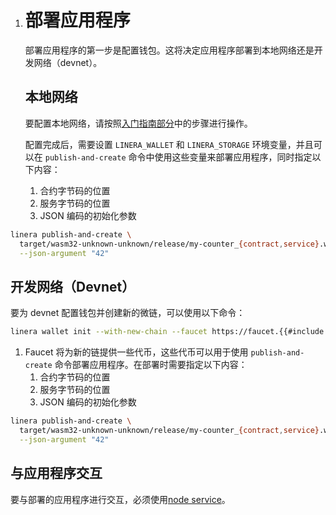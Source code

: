 1. # 部署应用程序

   部署应用程序的第一步是配置钱包。这将决定应用程序部署到本地网络还是开发网络（devnet）。

   ## 本地网络

   要配置本地网络，请按照[入门指南部分](../getting_started/hello_linera.html#using-the-initial-test-wallet)中的步骤进行操作。

   配置完成后，需要设置 `LINERA_WALLET` 和 `LINERA_STORAGE` 环境变量，并且可以在 `publish-and-create` 命令中使用这些变量来部署应用程序，同时指定以下内容：

   1. 合约字节码的位置
   2. 服务字节码的位置
   3. JSON 编码的初始化参数

```bash
linera publish-and-create \
  target/wasm32-unknown-unknown/release/my-counter_{contract,service}.wasm \
  --json-argument "42"
```

## 开发网络（Devnet）

要为 devnet 配置钱包并创建新的微链，可以使用以下命令：

```bash
linera wallet init --with-new-chain --faucet https://faucet.{{#include ../../../RELEASE_DOMAIN}}.linera.net
```

1. Faucet 将为新的链提供一些代币，这些代币可以用于使用 `publish-and-create` 命令部署应用程序。在部署时需要指定以下内容：
   1. 合约字节码的位置
   2. 服务字节码的位置
   3. JSON 编码的初始化参数

```bash
linera publish-and-create \
  target/wasm32-unknown-unknown/release/my-counter_{contract,service}.wasm \
  --json-argument "42"
```

## 与应用程序交互

要与部署的应用程序进行交互，必须使用[node service](../core_concepts/node_service.html)。